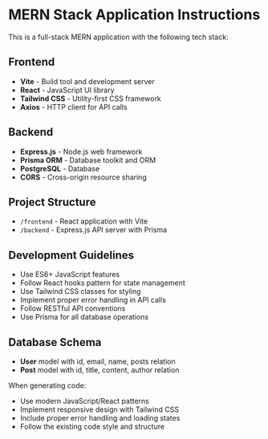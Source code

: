 <!-- Use this file to provide workspace-specific custom instructions to Copilot. For more details, visit https://code.visualstudio.com/docs/copilot/copilot-customization#_use-a-githubcopilotinstructionsmd-file -->

# MERN Stack Application Instructions

This is a full-stack MERN application with the following tech stack:

## Frontend

- **Vite** - Build tool and development server
- **React** - JavaScript UI library
- **Tailwind CSS** - Utility-first CSS framework
- **Axios** - HTTP client for API calls

## Backend

- **Express.js** - Node.js web framework
- **Prisma ORM** - Database toolkit and ORM
- **PostgreSQL** - Database
- **CORS** - Cross-origin resource sharing

## Project Structure

- `/frontend` - React application with Vite
- `/backend` - Express.js API server with Prisma

## Development Guidelines

- Use ES6+ JavaScript features
- Follow React hooks pattern for state management
- Use Tailwind CSS classes for styling
- Implement proper error handling in API calls
- Follow RESTful API conventions
- Use Prisma for all database operations

## Database Schema

- **User** model with id, email, name, posts relation
- **Post** model with id, title, content, author relation

When generating code:

- Use modern JavaScript/React patterns
- Implement responsive design with Tailwind CSS
- Include proper error handling and loading states
- Follow the existing code style and structure
